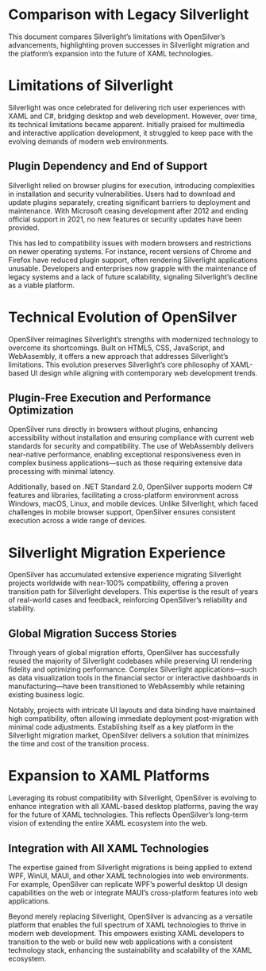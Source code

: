 # Comparison with Legacy Silverlight  
This document compares Silverlight’s limitations with OpenSilver’s advancements, highlighting proven successes in Silverlight migration and the platform’s expansion into the future of XAML technologies.

# Limitations of Silverlight  
Silverlight was once celebrated for delivering rich user experiences with XAML and C#, bridging desktop and web development. However, over time, its technical limitations became apparent. Initially praised for multimedia and interactive application development, it struggled to keep pace with the evolving demands of modern web environments.

## Plugin Dependency and End of Support  
Silverlight relied on browser plugins for execution, introducing complexities in installation and security vulnerabilities. Users had to download and update plugins separately, creating significant barriers to deployment and maintenance. With Microsoft ceasing development after 2012 and ending official support in 2021, no new features or security updates have been provided.  

This has led to compatibility issues with modern browsers and restrictions on newer operating systems. For instance, recent versions of Chrome and Firefox have reduced plugin support, often rendering Silverlight applications unusable. Developers and enterprises now grapple with the maintenance of legacy systems and a lack of future scalability, signaling Silverlight’s decline as a viable platform.

# Technical Evolution of OpenSilver  
OpenSilver reimagines Silverlight’s strengths with modernized technology to overcome its shortcomings. Built on HTML5, CSS, JavaScript, and WebAssembly, it offers a new approach that addresses Silverlight’s limitations. This evolution preserves Silverlight’s core philosophy of XAML-based UI design while aligning with contemporary web development trends.

## Plugin-Free Execution and Performance Optimization  
OpenSilver runs directly in browsers without plugins, enhancing accessibility without installation and ensuring compliance with current web standards for security and compatibility. The use of WebAssembly delivers near-native performance, enabling exceptional responsiveness even in complex business applications—such as those requiring extensive data processing with minimal latency.  

Additionally, based on .NET Standard 2.0, OpenSilver supports modern C# features and libraries, facilitating a cross-platform environment across Windows, macOS, Linux, and mobile devices. Unlike Silverlight, which faced challenges in mobile browser support, OpenSilver ensures consistent execution across a wide range of devices.

# Silverlight Migration Experience  
OpenSilver has accumulated extensive experience migrating Silverlight projects worldwide with near-100% compatibility, offering a proven transition path for Silverlight developers. This expertise is the result of years of real-world cases and feedback, reinforcing OpenSilver’s reliability and stability.

## Global Migration Success Stories  
Through years of global migration efforts, OpenSilver has successfully reused the majority of Silverlight codebases while preserving UI rendering fidelity and optimizing performance. Complex Silverlight applications—such as data visualization tools in the financial sector or interactive dashboards in manufacturing—have been transitioned to WebAssembly while retaining existing business logic.  

Notably, projects with intricate UI layouts and data binding have maintained high compatibility, often allowing immediate deployment post-migration with minimal code adjustments. Establishing itself as a key platform in the Silverlight migration market, OpenSilver delivers a solution that minimizes the time and cost of the transition process.

# Expansion to XAML Platforms  
Leveraging its robust compatibility with Silverlight, OpenSilver is evolving to enhance integration with all XAML-based desktop platforms, paving the way for the future of XAML technologies. This reflects OpenSilver’s long-term vision of extending the entire XAML ecosystem into the web.

## Integration with All XAML Technologies  
The expertise gained from Silverlight migrations is being applied to extend WPF, WinUI, MAUI, and other XAML technologies into web environments. For example, OpenSilver can replicate WPF’s powerful desktop UI design capabilities on the web or integrate MAUI’s cross-platform features into web applications.  

Beyond merely replacing Silverlight, OpenSilver is advancing as a versatile platform that enables the full spectrum of XAML technologies to thrive in modern web development. This empowers existing XAML developers to transition to the web or build new web applications with a consistent technology stack, enhancing the sustainability and scalability of the XAML ecosystem.